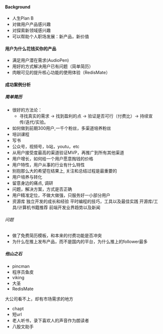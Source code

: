 
#### Background

- 人生Plan B
- 对做用户产品感兴趣
- 对探索新领域感兴趣
- 可以帮助个人职场发展：新产品，新价值

#### 用户为什么花钱买你的产品

- 满足用户潜在需求(AudioPen)
- 用好的方式解决用户已有问题（简单简历）
- 肉眼可见的提升核心功能的使用体验（RedisMate）

#### 成功案例分析

##### 简单简历
- 很好的方法论：
  - 寻找真实的需求 -> 找到盈利的点 -> 验证是否可行（付费比）-> 持续宣传/迭代/实验。
- 如何做到前期300用户,一千个粉丝，多渠道培养粉丝
 - 培训课程
 - 写书
 - 公众号，视频号，b站，youtu，etc
 - 从用户接受度最高的渠道验证MVP，再推广到所有其他渠道
- 用户增长，如何给一个用户愿意掏钱的价格
 - 用户特性，用户从事的行业有什么特性
- 别抱那么大的希望在结果上, 关注和总结过程是最重要的
- 用户培养与转化
- 留意身边的痛点, 调研
- 问题，解决方案，方式是否正确
- 用户精准定位，不做大做强，只服务好一小部分用户
- 资源库
独立开发的成长和经验
平时编程的技巧，工具以及最佳实践
开源库/工具/计算机书籍推荐
前端开发业界趋势以及新闻

###### 问题
- 做了免费简历模板，和本来的付费功能是否冲突
- 为什么在推上发布产品，而不是国内的平台，为什么推上的follower最多

##### 他山之石
- pincman
- 程序员鱼皮
- viking
- 大圣
- RedisMate

大公司看不上，却有市场需求的地方
- chapt
- 短url
- 老人听书，录下喜欢人的声音作为朗读者
- 八股文助手
